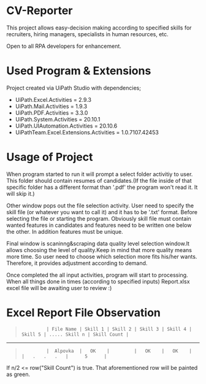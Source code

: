 # CV-Reporter
This project allows easy-decision making according to specified skills for recruiters, hiring managers, specialists in human resources, etc.

Open to all RPA developers for enhancement.

# Used Program & Extensions
Project created via UiPath Studio with dependencies;
- UiPath.Excel.Activities = 2.9.3
- UiPath.Mail.Activities = 1.9.3
- UiPath.PDF.Activities = 3.3.0
- UiPath.System.Activities = 20.10.1
- UiPath.UIAutomation.Activities = 20.10.6
- UiPathTeam.Excel.Extensions.Activities = 1.0.7107.42453

# Usage of Project
When program started to run it will prompt a select folder activitiy to user. This folder should contain resumes of candidates.(If the file inside of that specific folder has a different format than '.pdf' the program won't read it. It will skip it.)

Other window pops out the file selection activity. User need to specify the skill file (or whatever you want to call it) and it has to be '.txt' format. Before selecting the file or starting the program. Obviously skill file must contain wanted features in candidates and features need to be written one below the other. In addition features must be unique.

Final window is scaninng&scraping data quality level selection window.It allows choosing the level of quality.Keep in mind that more quality means more time. So user need to choose which selection more fits his/her wants. Therefore, it provides adjustment according to demand.

Once completed the all input activities, program will start to processing. When all things done in times (according to specified inputs) Report.xlsx excel file will be awaiting user to review :)

# Excel Report File Observation

 >              | File Name | Skill 1 | Skill 2 | Skill 3 | Skill 4 | Skill 5 | ..... Skill n | Skill Count |
 ---------------
 >              |  Alpovka  |   OK    |         |   OK    |   OK    |         |   .   .   .   |      5      |
 
If n/2 <= row("Skill Count") is true. That aforementioned row will be painted as green.         
        
